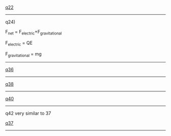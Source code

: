 [q22](https://www.vaia.com/en-us/textbooks/physics/matter-interactions-4th-edition/electric-field/q22p-2-in-the-region-shown-in-figure-1364-there-is-an-electr/)

---
q24)

F<sub>net</sub> = F<sub>electric</sub>+F<sub>gravitational</sub>

F<sub>electric</sub> = QE

F<sub>gravitational</sub> = mg

---
[q36](https://www.vaia.com/en-us/textbooks/physics/matter-interactions-4th-edition/electric-field/q36p-a-charged-particle-located-at-the-origin-creates-an-ele/)

---
[q38](https://brainly.com/question/35495107)

---
[q40](https://www.vaia.com/en-us/textbooks/physics/matter-interactions-4th-edition/electric-field/q40p-a-pi-minus-particle-which-has-charge-is-at-location-a-w/)

---
q42 very similar to 37

[q37](https://www.vaia.com/en-us/textbooks/physics/matter-interactions-4th-edition/electric-field/q37p-at-a-particular-location-in-the-room-there-is-an-electr/)

---

